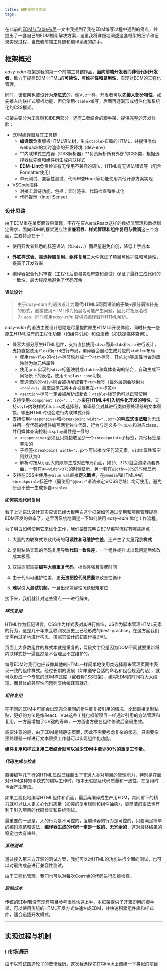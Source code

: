 ```yaml
---
title: EDM框架与实现
tags:
---
```


在此前的[EDM与Table布局](#)一文中我提到了我在EDM编写过程中遇到的痛点，并提出了一套自己的EDM框架解决方案，这里我将详细地阐述这套框架的细节和记录实现过程，当做我前端工具链和编译系统的练手。

<!-- more -->

## 框架概述

*easy-edm* 框架是我的第一个前端工具链作品，**面向前端开发者而非低代码开发者**，致力于提高EDM-HTML的**可读性、可维护性和易用性**，实现对EDM的工程化管理。

同时，该框架也被设计为**渐进式**的，像Vue一样，开发者可以**先接入部分特性**，如先接入内联样式解析功能，但仍使用`<table>`编写，后面再逐渐形成组件化和系统化的CSS框架。

框架主要分为工具链和IDE两部分，还有二者结合的脚手架，提供完整的开发体验：

- EDM编译器及其工具链
  - **编译器**负责解析HTML语法树，生成`<table>`布局的HTML，并提供类似webpack的实时渲染的开发环境（dev-env）
  - **内联样式生成器（CSS解析器）**负责解析所有外部的CSS类，根据选择器优先级和组件树生成内联样式
  - **EDM-Lint**负责检查有无使用不兼容的语法，HTML有无语法错误等（配合Formatter使用）
  - 单元测试、兼容性测试、代码审查Hook等功能使用其他开源方案实现
- VSCode插件
  - 对接工具链功能，包括：实时渲染、代码检查和格式化
  - 代码提示（IntelliSense）

### 设计思路

由于EDM重在单页面效果呈现，不存在像Vue或React这样的数据流管理和数据绑定需求，面向EDM的框架更应注重**兼容性、样式管理和组件复用与微调**这三个方面，主要特点在于：

- 使用开发者熟悉的标签语法（如`<div>`）而尽量避免自创，降低上手成本

- **外联样式表、类选择器复用、组件复用**三大件保证了项目可维护性和可读性，提高了开发效率

- 编译器配合代码审查（工程化后更易实现审查和测试）保证了最终生成代码的一致性，最大程度地避免了代码冗余

#### 语法设计

> 由于*easy-edm* 的语法设计为**现代HTML5网页语法的子集+部分语法补充**的形式，直接使用HTML作为拓展名可能产生问题，因此将拓展名改为`.edm`，同时使用*easy-edm* 提供的编译器作HTML解析。

*easy-edm* 的语法主要设计思路是尽量提供原生HTML5开发体验，同时补充一些原生HTML没有的工程化功能（如组件引用）和语法糖（如快捷媒体查询）。

- 兼容大部分原生HTML组件，支持直接使用`<div>`而非`<td>`和`<tr>`进行设计，支持直接使用`flex`和`grid`进行布局，编译器会自动生成对应的`<table>`布局
  - 使用`row-flex`的`<div>`标签映射成一个`<tr>`标签，其`align`等属性也会对应映射为单元格属性
  - 使用`grid`实现的`<div>`标签映射成`<table>`和媒体查询的结合，自动生成不同场景下的表格，使用`display: none`切换
  - 普通流向的`<div>`则会被拆解成若干`<tr>`标签（最外层则会映射为`<table>`），直至显示元素本身被包裹在`<td>`标签中
  - `<section>`标签一定会被解析成新表；`<table>`标签仍可以正常使用
- 支持使用`<component src="..." />`来**在HTML中引入组件化开发的特性**，支持`style`内联样式和`class`类选择器，编译器会对其进行类似预处理器的文本替换，输出HTML时也会进行内联样式计算
- 支持使用`<responsive>`和`<breakpoint width="..px">`的**响应式语法糖**为无法共用一套代码的组件编写两套独立代码，行为与定义多个`<div>`和对应class，并用媒体查询控制`display`属性是一致的
  - `<responsive>`必须且只能接收至少一个`<breakpoint>`子标签，其他标签是非法的
  - 子标签`<breakpoint width="..px">`可以接收任何流元素，`width`属性留空则默认为0
  - 解析时按从小到大的顺序生成对应布局页面，如`[0, 375]`就会渲染两套界面，一套在`0<=width<375`的时候显示，另一套在`width>=375`的时候显示
- 支持在CSS中使用`@value val`直接**定义断点**，在`@media`和HTML中的`<breakpoint>`标签中（需使用`"{@val}"`语法来定义CSS寻址）均可使用，避免断点不统一生成多套`<table>`

#### 如何实现代码复用

看了上述语法设计其实应该已经大致明白这个框架如何通过复用和项目管理提高EDM开发的效率了，这里再系统地阐述一下如何使用 *easy-edm* 优化工作流程。

为了明白如何使用它来优化工作，我们要首先明白EDM编写流程有哪些痛点：

1. 大量的内联样式导致代码的**可读性和可维护性差**，还产生了大量**冗余样式**

2. 复制粘贴实现的代码复用导致**代码一致性差**，一个组件或样式出现问题后修改成本极高
3. 双端适配需要**编写大量重复代码**，挫败感强且浪费时间
4. 由于代码可维护性差，更**无法把控代码质量**导致恶性循环
5. **难以引入测试机制**，一旦出现兼容性问题很难定位

接下来，我们就针对这些痛点一一进行解决。

##### 样式复用

HTML作为标记语言，CSS作为样式表对其进行修饰，JS作为脚本管理HTML元素的行为，这是几十年来互联网发展史上已经形成的best-practice，在这方面我们无需再过多地进行构思，按照其设计的初衷行事即可。

页面上大多数组件的样式本就是重复的，两段文字只是因为DOM不同就要重新将内联样式抄一遍显然是不合理且不宜维护的。

编写EDM时我们也应该像其他的HTML一样简单地使用类选择器来管理页面中表现一致的组件样式。经过长期的发展（如果遵守合适的命名和组合规范的话），就可以形成一个专属的EDM样式库（或者称CSS框架），编写EDM的时间将大大缩短，而具体的兼容性问题则交给编译器就好。

##### 组件复用

在不同的EDM中可能会出现完全相同的组件反复被引用的情况，比起直接复制粘贴，更好的方法是像React、Vue这些工程化框架项目一样通过引用的方法管理和复用。一方面增加了CV键的寿命，一方面也方便在组件修改后全局生效。

需要注意的是，由于EDM是纯静态页面，因此不需要考虑复杂的状态，只需要像预处理器一样进行文本替换工作就可以实现组件化功能。

**组件复用和样式复用二者结合就可以减少EDM中至少80%的重复工作量。**

##### 代码生成与检查

直接编写几千行的HTML显然已经超出了普通人类对项目的管理能力，特别是在面对EDM这种短平快式的编写工作时，根本无暇顾及代码质量和一致性，在复用时也会产生麻烦。

如果工程化地编写HTML组件和页面，最后再编译成生产用EDM，其间省下的精力就可以让人更关心代码质量（如类的复用规则和组件抽象），更简洁的语法也有利于引入项目的代码检查和系统测试。

最重要的一点是，人的行为是不可控的，但编译器的行为是可控的，只要满足简单的编码规范和语法，**编译器生成的代码一定是一致的、无冗余的**，这对最终结果的稳定也大有裨益。

##### 系统测试

通过接入第三方开源的测试方案，我们可以对HTML的功能进行全面的测试，也可以对最终成品进行兼容性测试。

由于工程化管理，我们也可以对每次Commit的代码进行质量检查。

##### 启动成本

传统的EDM若没有现有项目参考很难快速上手，本框架提供了开箱即用的脚手架，可以使用传统的HTML开发方式快速生成EDM，并快速积累组件库和样式库，适合迅捷开发模式。



---

## 实现过程与机制

### Ⅰ 市场调研

由于以前试图造轮子的悲惨经历，这次我选择先在Github上调研一下类似的项目
